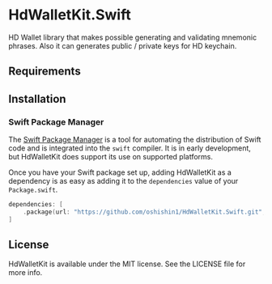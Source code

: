 # HdWalletKit.Swift

HD Wallet library that makes possible generating and validating mnemonic phrases. Also it can generates public / private keys for HD keychain.

## Requirements

## Installation

### Swift Package Manager

The [Swift Package Manager](https://swift.org/package-manager/) is a tool for automating the distribution of Swift code
and is integrated into the `swift` compiler. It is in early development, but HdWalletKit does support its use on
supported platforms.

Once you have your Swift package set up, adding HdWalletKit as a dependency is as easy as adding it to
the `dependencies` value of your `Package.swift`.

```swift
dependencies: [
    .package(url: "https://github.com/oshishin1/HdWalletKit.Swift.git", .upToNextMajor(from: "1.0.0"))
]
```

## License

HdWalletKit is available under the MIT license. See the LICENSE file for more info.
